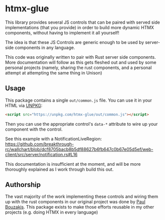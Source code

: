 # htmx-glue

This library provides several JS controls that can be paired with served side implementations (that you provide) in order to build more dynamic HTMX components, without having to implement it all yourself!

The idea is that these JS Controls are generic enough to be used by server-side components in any language.

This code was originally written to pair with Rust server side components. More documentation will follow as this gets fleshed out and used by some personal projects (namely, sharing the rust components, and a personal attempt at attempting the same thing in Unison)

## Usage

This package contains a single `out/common.js` file. You can use it in your HTML via [UNPKG](https://unpkg.com/):

```html
<script src="https://unpkg.com/htmx-glue/out/common.js"></script>
```

Then you can use the appropriate control's `data-*` attribute to wire up your component with the control.

See this example with a NotificationLiveRegion: https://github.com/breakthrough-rc/wallchart/blob/dcf8705bacb8b5df88627b6fb647c0b67e05d5ef/web-client/src/server/notification.rs#L16

This documentation is insufficient at the moment, and will be more thoroughly explained as I work through build this out.

## Authorship

The vast majority of the work implementing these controls and wiring them up with the rust components in our original project was done by [Paul Bouzakis](https://github.com/pbouzakis). This package exists to make those efforts reusable in my other projects (e.g. doing HTMX in every language)
